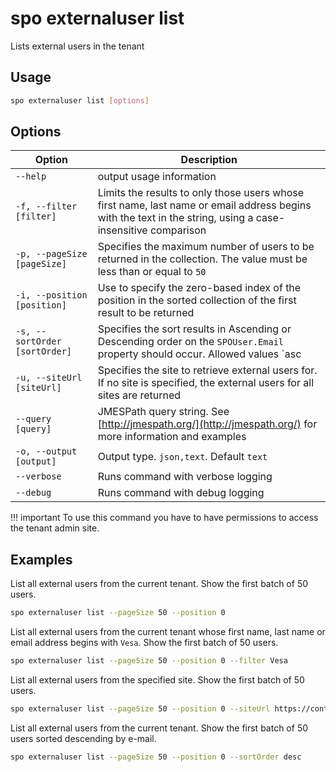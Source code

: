 # spo externaluser list

Lists external users in the tenant

## Usage

```sh
spo externaluser list [options]
```

## Options

Option|Description
------|-----------
`--help`|output usage information
`-f, --filter [filter]`|Limits the results to only those users whose first name, last name or email address begins with the text in the string, using a case-insensitive comparison
`-p, --pageSize [pageSize]`|Specifies the maximum number of users to be returned in the collection. The value must be less than or equal to `50`
`-i, --position [position]`|Use to specify the zero-based index of the position in the sorted collection of the first result to be returned
`-s, --sortOrder [sortOrder]`|Specifies the sort results in Ascending or Descending order on the `SPOUser.Email` property should occur. Allowed values `asc|desc`. Default `asc`
`-u, --siteUrl [siteUrl]`|Specifies the site to retrieve external users for. If no site is specified, the external users for all sites are returned
`--query [query]`|JMESPath query string. See [http://jmespath.org/](http://jmespath.org/) for more information and examples
`-o, --output [output]`|Output type. `json,text`. Default `text`
`--verbose`|Runs command with verbose logging
`--debug`|Runs command with debug logging

!!! important
    To use this command you have to have permissions to access the tenant admin site.

## Examples

List all external users from the current tenant. Show the first batch of 50 users.

```sh
spo externaluser list --pageSize 50 --position 0
```

List all external users from the current tenant whose first name, last name or email address
begins with `Vesa`. Show the first batch of 50 users.

```sh
spo externaluser list --pageSize 50 --position 0 --filter Vesa
```

List all external users from the specified site. Show the first batch of 50 users.

```sh
spo externaluser list --pageSize 50 --position 0 --siteUrl https://contoso.sharepoint.com
```

List all external users from the current tenant. Show the first batch of 50 users sorted descending
by e-mail.

```sh
spo externaluser list --pageSize 50 --position 0 --sortOrder desc
```